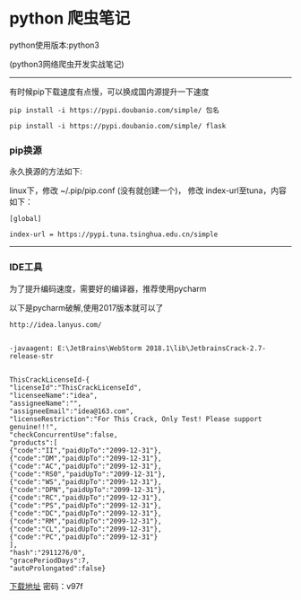 # python 爬虫笔记

python使用版本:python3

\(python3网络爬虫开发实战笔记\)

---

有时候pip下载速度有点慢，可以换成国内源提升一下速度

```
pip install -i https://pypi.doubanio.com/simple/ 包名 

pip install -i https://pypi.doubanio.com/simple/ flask
```

### pip换源

永久换源的方法如下:

linux下，修改 ~/.pip/pip.conf \(没有就创建一个\)， 修改 index-url至tuna，内容如下：

```
[global]

index-url = https://pypi.tuna.tsinghua.edu.cn/simple
```

---

### IDE工具

为了提升编码速度，需要好的编译器，推荐使用pycharm

以下是pycharm破解,使用2017版本就可以了

```
http://idea.lanyus.com/


-javaagent: E:\JetBrains\WebStorm 2018.1\lib\JetbrainsCrack-2.7-release-str


ThisCrackLicenseId-{
"licenseId":"ThisCrackLicenseId",
"licenseeName":"idea",
"assigneeName":"",
"assigneeEmail":"idea@163.com",
"licenseRestriction":"For This Crack, Only Test! Please support genuine!!!",
"checkConcurrentUse":false,
"products":[
{"code":"II","paidUpTo":"2099-12-31"},
{"code":"DM","paidUpTo":"2099-12-31"},
{"code":"AC","paidUpTo":"2099-12-31"},
{"code":"RS0","paidUpTo":"2099-12-31"},
{"code":"WS","paidUpTo":"2099-12-31"},
{"code":"DPN","paidUpTo":"2099-12-31"},
{"code":"RC","paidUpTo":"2099-12-31"},
{"code":"PS","paidUpTo":"2099-12-31"},
{"code":"DC","paidUpTo":"2099-12-31"},
{"code":"RM","paidUpTo":"2099-12-31"},
{"code":"CL","paidUpTo":"2099-12-31"},
{"code":"PC","paidUpTo":"2099-12-31"}
],
"hash":"2911276/0",
"gracePeriodDays":7,
"autoProlongated":false}
```

[下载地址](https://pan.baidu.com/s/1si1u-15AhTkWq2bRdkascQ ) 密码：v97f

